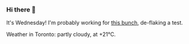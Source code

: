 ### Hi there :wave:

It's Wednesday! I'm probably working for [this bunch](https://github.com/kohofinancial), de-flaking a test.

Weather in Toronto: partly cloudy, at +21°C.
